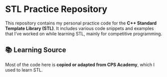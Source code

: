 # STL Practice Repository

This repository contains my personal practice code for the **C++ Standard Template Library (STL)**. It includes various code snippets and examples that I’ve worked on while learning STL, mainly for competitive programming.

## 📚 Learning Source

Most of the code here is **copied or adapted from CPS Academy**, which I used to learn STL. 
